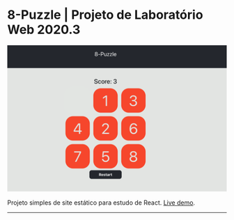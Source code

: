 # 8-Puzzle | Projeto de Laboratório Web 2020.3

![](example.png)

Projeto simples de site estático para estudo de React. [Live demo](8-puzzle.netlify.app).

---
